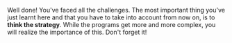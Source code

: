 Well done! You've faced all the challenges. The most important thing you've just learnt here and that you have to take into account from now on, is to **think the strategy**. While the programs get more and more complex, you will realize the importance of this. Don't forget it!
